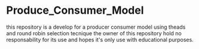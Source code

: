 # Produce_Consumer_Model
this repository is a develop for a producer consumer model using theads and round robin selection tecnique
the owner of this repository hold no responsability for its use and hopes it's only use with educational
purposes. 
